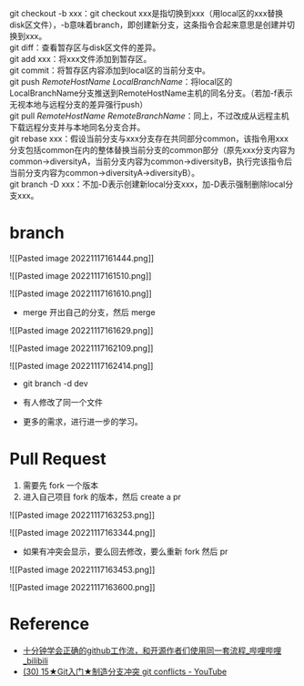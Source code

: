 git checkout -b xxx：git checkout xxx是指切换到xxx（用local区的xxx替换disk区文件），-b意味着branch，即创建新分支，这条指令合起来意思是创建并切换到xxx。  
git diff：查看暂存区与disk区文件的差异。  
git add xxx：将xxx文件添加到暂存区。  
git commit：将暂存区内容添加到local区的当前分支中。  
git push *RemoteHostName* *LocalBranchName*：将local区的LocalBranchName分支推送到RemoteHostName主机的同名分支。（若加-f表示无视本地与远程分支的差异强行push）  
git pull *RemoteHostName* *RemoteBranchName*：同上，不过改成从远程主机下载远程分支并与本地同名分支合并。  
git rebase xxx：假设当前分支与xxx分支存在共同部分common，该指令用xxx分支包括common在内的整体替换当前分支的common部分（原先xxx分支内容为common->diversityA，当前分支内容为common->diversityB，执行完该指令后当前分支内容为common->diversityA->diversityB）。  
git branch -D xxx：不加-D表示创建新local分支xxx，加-D表示强制删除local分支xxx。


# branch
![[Pasted image 20221117161444.png]]

![[Pasted image 20221117161510.png]]

![[Pasted image 20221117161610.png]]

- merge 开出自己的分支，然后 merge

![[Pasted image 20221117161629.png]]

![[Pasted image 20221117162109.png]]

![[Pasted image 20221117162414.png]]

- git branch -d dev
- 有人修改了同一个文件

- 更多的需求，进行进一步的学习。


# Pull Request
1. 需要先 fork 一个版本
2. 进入自己项目 fork 的版本，然后 create a pr

![[Pasted image 20221117163253.png]]

![[Pasted image 20221117163344.png]]

- 如果有冲突会显示，要么回去修改，要么重新 fork 然后 pr

![[Pasted image 20221117163453.png]]

![[Pasted image 20221117163600.png]]



# Reference
- [十分钟学会正确的github工作流，和开源作者们使用同一套流程_哔哩哔哩_bilibili](https://www.bilibili.com/video/BV19e4y1q7JJ/?spm_id_from=333.1007.tianma.1-2-2.click&vd_source=25509bb582bc4a25d86d871d5cdffca3)
- [(30) 15★Git入门★制造分支冲突 git conflicts - YouTube](https://www.youtube.com/watch?v=wlUtKDuHN6I&list=PLliocbKHJNwvDp464ktZCsj8h7rXFBE8r&index=15)
